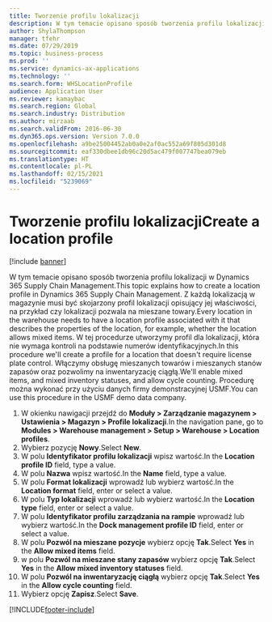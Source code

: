 ```yaml
---
title: Tworzenie profilu lokalizacji
description: W tym temacie opisano sposób tworzenia profilu lokalizacji w Dynamics 365 Supply Chain Management.
author: ShylaThompson
manager: tfehr
ms.date: 07/29/2019
ms.topic: business-process
ms.prod: ''
ms.service: dynamics-ax-applications
ms.technology: ''
ms.search.form: WHSLocationProfile
audience: Application User
ms.reviewer: kamaybac
ms.search.region: Global
ms.search.industry: Distribution
ms.author: mirzaab
ms.search.validFrom: 2016-06-30
ms.dyn365.ops.version: Version 7.0.0
ms.openlocfilehash: a9be25004452ab0a0e2af0ac552a69f805d301d8
ms.sourcegitcommit: eaf330dbee1db96c20d5ac479f007747bea079eb
ms.translationtype: HT
ms.contentlocale: pl-PL
ms.lasthandoff: 02/15/2021
ms.locfileid: "5239069"
---
```

# <a name="create-a-location-profile"></a><span data-ttu-id="5c601-103">Tworzenie profilu lokalizacji</span><span class="sxs-lookup"><span data-stu-id="5c601-103">Create a location profile</span></span>

[!include [banner](../../includes/banner.md)]

<span data-ttu-id="5c601-104">W tym temacie opisano sposób tworzenia profilu lokalizacji w Dynamics 365 Supply Chain Management.</span><span class="sxs-lookup"><span data-stu-id="5c601-104">This topic explains how to create a location profile in Dynamics 365 Supply Chain Management.</span></span> <span data-ttu-id="5c601-105">Z każdą lokalizacją w magazynie musi być skojarzony profil lokalizacji opisujący jej właściwości, na przykład czy lokalizacji pozwala na mieszane towary.</span><span class="sxs-lookup"><span data-stu-id="5c601-105">Every location in the warehouse needs to have a location profile associated with it that describes the properties of the location, for example, whether the location allows mixed items.</span></span> <span data-ttu-id="5c601-106">W tej procedurze utworzymy profil dla lokalizacji, która nie wymaga kontroli na podstawie numerów identyfikacyjnych.</span><span class="sxs-lookup"><span data-stu-id="5c601-106">In this procedure we'll create a profile for a location that doesn't require license plate control.</span></span> <span data-ttu-id="5c601-107">Włączymy obsługę mieszanych towarów i mieszanych stanów zapasów oraz pozwolimy na inwentaryzację ciągłą.</span><span class="sxs-lookup"><span data-stu-id="5c601-107">We'll enable mixed items, and mixed inventory statuses, and allow cycle counting.</span></span> <span data-ttu-id="5c601-108">Procedurę można wykonać przy użyciu danych firmy demonstracyjnej USMF.</span><span class="sxs-lookup"><span data-stu-id="5c601-108">You can use this procedure in the USMF demo data company.</span></span>


1. <span data-ttu-id="5c601-109">W okienku nawigacji przejdź do **Moduły > Zarządzanie magazynem > Ustawienia > Magazyn > Profile lokalizacji**.</span><span class="sxs-lookup"><span data-stu-id="5c601-109">In the navigation pane, go to **Modules > Warehouse management > Setup > Warehouse > Location profiles**.</span></span>
2. <span data-ttu-id="5c601-110">Wybierz pozycję **Nowy**.</span><span class="sxs-lookup"><span data-stu-id="5c601-110">Select **New**.</span></span>
3. <span data-ttu-id="5c601-111">W polu **Identyfikator profilu lokalizacji** wpisz wartość.</span><span class="sxs-lookup"><span data-stu-id="5c601-111">In the **Location profile ID** field, type a value.</span></span>
4. <span data-ttu-id="5c601-112">W polu **Nazwa** wpisz wartość.</span><span class="sxs-lookup"><span data-stu-id="5c601-112">In the **Name** field, type a value.</span></span>
5. <span data-ttu-id="5c601-113">W polu **Format lokalizacji** wprowadź lub wybierz wartość.</span><span class="sxs-lookup"><span data-stu-id="5c601-113">In the **Location format** field, enter or select a value.</span></span>
6. <span data-ttu-id="5c601-114">W polu **Typ lokalizacji** wprowadź lub wybierz wartość.</span><span class="sxs-lookup"><span data-stu-id="5c601-114">In the **Location type** field, enter or select a value.</span></span>
7. <span data-ttu-id="5c601-115">W polu **Identyfikator profilu zarządzania na rampie** wprowadź lub wybierz wartość.</span><span class="sxs-lookup"><span data-stu-id="5c601-115">In the **Dock management profile ID** field, enter or select a value.</span></span>
8. <span data-ttu-id="5c601-116">W polu **Pozwól na mieszane pozycje** wybierz opcję **Tak**.</span><span class="sxs-lookup"><span data-stu-id="5c601-116">Select **Yes** in the **Allow mixed items** field.</span></span>
9. <span data-ttu-id="5c601-117">w polu **Pozwól na mieszane stany zapasów** wybierz opcję **Tak**.</span><span class="sxs-lookup"><span data-stu-id="5c601-117">Select **Yes** in the **Allow mixed inventory statuses** field.</span></span>
10. <span data-ttu-id="5c601-118">W polu **Pozwól na inwentaryzację ciągłą** wybierz opcję **Tak**.</span><span class="sxs-lookup"><span data-stu-id="5c601-118">Select **Yes** in the **Allow cycle counting** field.</span></span>
11. <span data-ttu-id="5c601-119">Wybierz opcję **Zapisz**.</span><span class="sxs-lookup"><span data-stu-id="5c601-119">Select **Save**.</span></span>



[!INCLUDE[footer-include](../../../includes/footer-banner.md)]